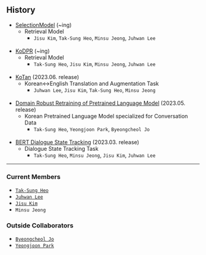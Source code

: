 ## History
  * [SelectionModel](https://github.com/trailerAI/SelectionModel) (~ing)
    * Retrieval Model
      * `Jisu Kim`, `Tak-Sung Heo`, `Minsu Jeong`, `Juhwan Lee`
  <br></br>
  * [KoDPR](https://github.com/trailerAI/KoDPR) (~ing)
    * Retrieval Model
      * `Tak-Sung Heo`, `Jisu Kim`, `Minsu Jeong`, `Juhwan Lee`
  <br></br>
  * [KoTan](https://github.com/trailerAI/KoTAN) (2023.06. release)
    * Korean<->English Translation and Augmentation Task
      * `Juhwan Lee`, `Jisu Kim`, `Tak-Sung Heo`, `Minsu Jeong`
  <br></br>
  * [Domain Robust Retraining of Pretrained Language Model](https://github.com/trailerAI/Domain-Robust-Retraining-of-Pretrained-Language-Model) (2023.05. release)
    * Korean Pretrained Language Model specialized for Conversation Data
      * `Tak-Sung Heo`, `Yeongjoon Park`, `Byeongcheol Jo`
  <br></br>
  * [BERT Dialogue State Tracking](https://github.com/trailerAI/BERT-Dialogue-State-Tracking) (2023.03. release)
    * Dialogue State Tracking Task
      * `Tak-Sung Heo`, `Minsu Jeong`, `Jisu Kim`, `Juhwan Lee`



---------------------
### Current Members

  * [`Tak-Sung Heo`](https://github.com/HeoTaksung)
  * [`Juhwan Lee`](https://github.com/juhwanlee-diquest)
  * [`Jisu Kim`](https://github.com/merry555)
  * `Minsu Jeong`

### Outside Collaborators

  * [`Byeongcheol Jo`](https://github.com/byeongcheoljo)
  * [`Yeongjoon Park`](https://github.com/yeongjoon)
